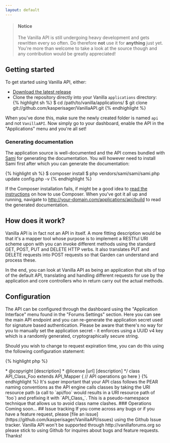 ```yaml
---
layout: default
---
```


> #### Notice
> The Vanilla API is still undergoing heavy development and gets rewritten every so often. Do therefore __not__ use it for __anything__ just yet. You're more than welcome to take a look at the source though and any contribution would be greatly appreciated!

## Getting started

To get started using Vanilla API, either:
- [Download the latest release](https://github.com/kasperisager/VanillaAPI/archive/master.zip)
- Clone the repository directly into your Vanilla `applications` directory:  
{% highlight sh %}
$ cd /path/to/vanilla/applications/
$ git clone git://github.com/kasperisager/VanillaAPI.git
{% endhighlight %}

When you've done this, make sure the newly created folder is named `api` and not `VanillaAPI`. Now simply go to your dashboard, enable the API in the "Applications" menu and you're all set!

### Generating documentation

The application source is well-documented and the API comes bundled with [Sami](https://github.com/fabpot/Sami) for generating the documentation. You will however need to install Sami first after which you can generate the documentation:

{% highlight sh %}
$ composer install
$ php vendors/sami/sami/sami.php update config.php -v
{% endhighlight %}

If the Composer installation fails, if might be a good idea to [read the instructions](http://getcomposer.org/doc/00-intro.md#installation-nix) on how to use Composer. When you've got it all up and running, navigate to http://your-domain.com/applications/api/build to read the generated documentation.

## How does it work?

Vanilla API is in fact not an API in itself. A more fitting description would be that it's a mapper tool whose purpose is to implement a RESTful URI scheme upon with you can invoke different methods using the standard GET, POST, PUT and DELETE HTTP verbs. It also translates PUT and DELETE requests into POST requests so that Garden can understand and process these.

In the end, you can look at Vanilla API as being an application that sits of top of the default API, translating and handling different requests for use by the application and core controllers who in return carry out the actual methods.

## Configuration

The API can be configured through the dashboard using the "Application Interface" menu found in the "Forums Settings" section. Here you can see the main API endpoint and you can re-generate the application secret used for signature based authentication. Please be aware that there's no way for you to manually set the application secret - it enforces using a UUID v4 key which is a randomly generated, cryptographically secure string.

Should you wish to change to request expiration time, you can do this using the following configuration statement:

{% highlight php %}
<?php $Configuration['API']['Expiration'] = 5 * 60; // Defaults to 5 minutes
{% endhighlight %}

## Authentication

Vanilla API supports two different authentication methods: A semi-stateless session based method as well as a stateless signature based method. The two are completely compatible so you are free to chose between one or other or use them both for different aspects of the same application. Both methods are also highly secure so you won't necessarily need to perform them over HTTPS although it _is_ highly recommended doing so.

### Session based

There's nothing too fancy about the session based authentication method from an API point of view: This method is in fact just the default Vanilla authentication. It is semi-stateless in the sense that when authenticating with the server, each client gets assigned a cookie which initiates a session. If a client accesses the API with a valid session, he or she can freely interface with Vanilla using the API, only restricted by their permissions.

Should you wish to use the session based authentication method, you'll need to use one of the many SSO solutions available for Vanilla to authenticate users from within your application. I have a custom SSO API class planned but it's not going to be ready anytime soon.

### Signature based

The signature based authentication method is similar to that used by [Amazon Web Services](http://aws.amazon.com/articles/1928#HTTP). To make an API call, you'll need 3 things: A public key, a private key and a signature (also referred to as _token_). The public key can be either the username or the email of the user making the request whilst the private key is an application secret generated for you upon enabling Vanilla API. The signature is an HMAC-SHA256 hash created by combining the public and the private key with any queries you want to pass along with your request and then signing it all with a Unix timestamp (UTC).

The request is then sent along to the server and the signature recreated using the information sent with the request. The server then compares its generated signature with the one from the request - if these match, then the client is considered legitimate and an authenticated session is started for the duration of the request.

#### Implementations

So far, the only implementation of the token generator is written in PHP - porting it to other languages should be pretty straight forward as the token generation is pretty simple, yet highly efficient. Let's take it by example...

Say we wanted to send the following request from our application to Vanilla:

{% highlight sh %}
METHOD /api/endpoint/:id?query=value
{% endhighlight %}

This is of course just an abstraction of an actual HTTP request. Still, according to what we read earlier we'll need to also include a public key and a timestamp:

{% highlight sh %}
METHOD /api/endpoint/:id?query=value&username=johndoe&email=example@mail.com&timestamp= [timestamp]
{% endhighlight %}

It's not required that you include both a username _and_ an email, but let's do it anyway. The request above would correspond to the following data array:

{% highlight php %}
<?php
$Request = array();
$Request['query'] = 'value';
$Request['username'] = 'johndoe';
$Request['email'] = 'example@mail.com';
$Request['timestamp'] = [timestamp];
{% endhighlight %}

Next up, the actual magic: An HMAC token. First off, we'll need to take our request apart as we'll need to do a little sorting of the request parameters so we're sure the token is generated the same way on both client and server. More specifically, we'll need to sort the parameters alphabetically after which we remove all the keys (we're only interested in the values) and delimit the values with a dash:

{% highlight php %}
<?php
// Sort the request data alphabetically
ksort($Request, SORT_STRING);

// Delimit the data values with a dash
implode('-', $Request)
{% endhighlight %}

Lastly, we can use the request data to generate an HMAC token using our application secret:

{% highlight php %}
<?php
$Token = hash_hmac('sha256', strtolower($Request), $Secret);
{% endhighlight %}

It's important that we lowercase the request data as to ensure consistent hash generation. We can now add the token to our request and send it off to the server:

{% highlight sh %}
METHOD /api/endpoint/:id?query=value&username=johndoe&email=example@mail.com&timestamp= [timestamp]&token=[generated hash]
{% endhighlight %}

#### Security precautions

It is highly recommended to include the HTTP method as well the request URI in your query, and thus in the hash generation as well, as this can help prevent man-in-the-middle attacks where an attacker could potentially modify the endpoint you are operating on as well as the HTTP method.

## Extending

Vanilla API allows you to easily integrate your own plugins and applications with the API Mapper - it's as simple as creating a new API class and putting it anywhere in your application or plugin where the Garden autoloader can find it. You can also write your own autoloader which is what I've done for loading the core API classes - this merely because I'm pretty nit-picky when it comes to my folder structure.

### Classes

As an exmaple, say we wanted to integrate our application's or plugin's (let's name it _Foo_) custom API with the Vanilla API Mapper so that we can access our API in a RESTful manner. What we'd do is create a file named `class.api_class_foo.php` and put it in, say, our application's or plugin's `library` directory. Just to get things going, let's go ahead and write the class skeleton:

{% highlight php %}
<?php if (!defined('APPLICATION')) exit();

/**
 * Foo API
 *
 * Description of Foo API
 *
 * @package    [name]
 * @since      [version]
 * @author     [author] <[email]>
 * @copyright  [description]
 * @license    [url] [description]
 */
class API_Class_Foo extends API_Mapper
{
   // API operations go here
}
{% endhighlight %}

It's super important that your API class follows the PEAR naming conventions as the API engine calls classes by taking the URI resource path (a call to `api/foo` would results in a URI resource path of `foo`) and prefixing it with `API_Class_`. This is a pseudo-namespace technique that allows us to avoid class name clashes.

### Operations

Coming soon...

## Issue tracking

If you come across any bugs or if you have a feature request, please [file an issue](https://github.com/kasperisager/VanillaAPI/issues) using the Github Issue tracker. Vanilla API won't be supported through http://vanillaforums.org so please stick to using Github for inquires about bugs and feature requests. Thanks!
